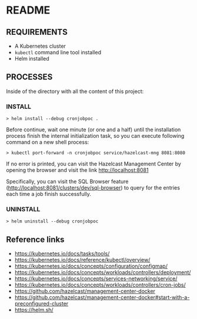 # README

## REQUIREMENTS

- A Kubernetes cluster
- `kubectl` command line tool installed
- Helm installed

## PROCESSES

Inside of the directory with all the content of this project:

### INSTALL

```shell
> helm install --debug cronjobpoc .
```

Before continue, wait one minute (or one and a half) until the installation process finish the internal initialization task, so you can execute following command on a new shell process:

```shell
> kubectl port-forward -n cronjobpoc service/hazelcast-mng 8081:8080
```

If no error is printed, you can visit the Hazelcast Management Center by opening the browser and visit the link <http://localhost:8081>

Specifically, you can visit the SQL Browser feature (<http://localhost:8081/clusters/dev/sql-browser>) to query for the entries each time a job finish successfully.

### UNINSTALL

```shell
> helm uninstall --debug cronjobpoc
```

## Reference links

- <https://kubernetes.io/docs/tasks/tools/>
- <https://kubernetes.io/docs/reference/kubectl/overview/>
- <https://kubernetes.io/docs/concepts/configuration/configmap/>
- <https://kubernetes.io/docs/concepts/workloads/controllers/deployment/>
- <https://kubernetes.io/docs/concepts/services-networking/service/>
- <https://kubernetes.io/docs/concepts/workloads/controllers/cron-jobs/>
- <https://github.com/hazelcast/management-center-docker>
- <https://github.com/hazelcast/management-center-docker#start-with-a-preconfigured-cluster>
- <https://helm.sh/>
